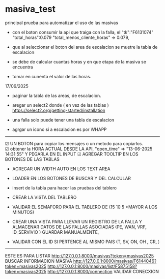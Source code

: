 # masiva_test
principal prueba para automatizar el uso de las masivas 


-  con el boton consumir la api 
que traiga con la falla, el 
"tk":"F6131074"  "total_horas":0.079
"total_menos_cliente_horas" => 0.079,

- que al seleccionar el boton del area de escalacion se muetre la tabla de escalacion

- se debe de calcular cuantas horas y en que etapa de la masiva se encuentra

- tomar en cunenta el valor de las horas. 

17/06/2025
- paginar la tabla de las areas, de escalacion. 

- aregar un select2 donde ( en vez de las tablas )
https://select2.org/getting-started/installation

- una falla solo puede tener una tabla de escalacion 
- agrgar un icono si a escalacion es por WHAPP


-------------------------------------------------

☑ UN BOTON para copiar los mensajes o un metodo para copiarlos.      
☑ obtener la HORA ACTUAL DESDE LA API, "open_time" => "13-06-2025 14:31:55" Y PEGARLA EN EL INPUT
☑ AGREGAR TOOLTIP EN LOS BOTONES DE LAS TABLAS 
- AGREGAR UN WIDTH AUTO EN LOS TEXT AREA
- LOADER EN LOS BOTONES DE BUSCAR Y DEL CALCULAR
- insert de la tabla para hacer las pruebas del tablero 

- CREAR LA VISTA DEL TABLERO
- VALIDAR EL SEMAFORO PARA EL TABLERO DE (15 10 5 >MAYOR A LOS MINUTOS)


- CREAR UNA VISTA PARA LLEVAR UN REGISTRO DE LA FALLA Y ALMACENAR DATOS DE LAS FALLAS ASOCIADAS 
(PE, WAN, VRF, ID_SERVIVIO ) GUARDAR MANUALMENTE, 
- VALIDAR CON EL ID SI PERTENCE AL MISMO PAIS (T, SV, ON, OH , CR, )

- ----------------------------------------------------

 ESTE ES PARA LISTAR
http://127.0.0.1:8000/masivas?token=masivas2025
BUSCAR INFORMACION MASIVA
http://127.0.0.1:8000/masivas/F6144046?token=masivas2025
http://127.0.0.1:8000/masivas/list/F5875158?token=masivas2025
http://127.0.0.1:8000/connection
VALIDAR CONECXION

